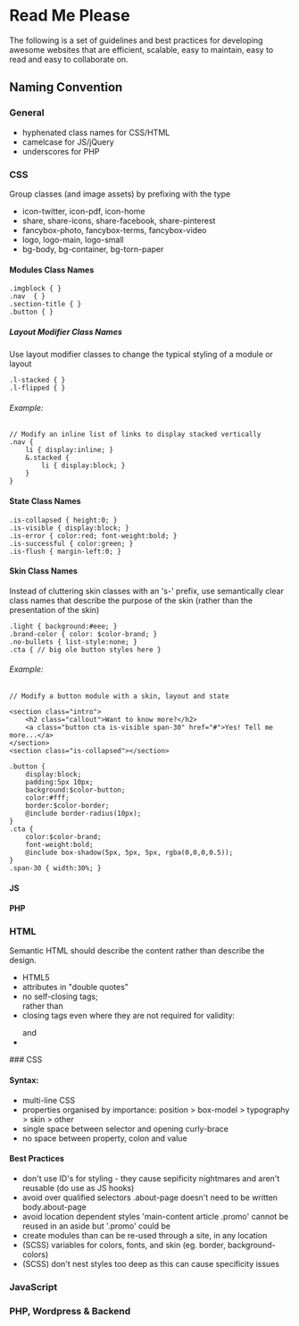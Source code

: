 # Read Me Please

The following is a set of guidelines and best practices for developing awesome websites that are efficient, scalable, easy to maintain, easy to read and easy to collaborate on.

## Naming Convention

### General

* hyphenated class names for CSS/HTML
* camelcase for JS/jQuery
* underscores for PHP

### CSS

Group classes (and image assets) by prefixing with the type

* icon-twitter, icon-pdf, icon-home
* share, share-icons, share-facebook, share-pinterest
* fancybox-photo, fancybox-terms, fancybox-video
* logo, logo-main, logo-small
* bg-body, bg-container, bg-torn-paper

#### Modules Class Names

	.imgblock { }
	.nav  { }
	.section-title { }
	.button { }

##### Layout Modifier Class Names

Use layout modifier classes to change the typical styling of a module or layout

	.l-stacked { }
	.l-flipped { }

###### Example:

	// Modify an inline list of links to display stacked vertically
	.nav {
		li { display:inline; }
		&.stacked {
			li { display:block; }
		}
	}

#### State Class Names

	.is-collapsed { height:0; }
	.is-visible { display:block; }
	.is-error { color:red; font-weight:bold; }
	.is-successful { color:green; }
	.is-flush { margin-left:0; }

#### Skin Class Names

Instead of cluttering skin classes with an 's-' prefix, use semantically clear class names that describe the purpose of the skin (rather than the presentation of the skin)

	.light { background:#eee; }
	.brand-color { color: $color-brand; }
	.no-bullets { list-style:none; }
	.cta { // big ole button styles here }

###### Example:

	// Modify a button module with a skin, layout and state

	<section class="intro">
		<h2 class="callout">Want to know more?</h2>
		<a class="button cta is-visible span-30" href="#">Yes! Tell me more...</a>
	</section>
	<section class="is-collapsed"></section>

	.button {
		display:block;
		padding:5px 10px;
		background:$color-button;
		color:#fff;
		border:$color-border;
		@include border-radius(10px);
	}
	.cta {
		color:$color-brand;
		font-weight:bold;
		@include box-shadow(5px, 5px, 5px, rgba(0,0,0,0.5));
	}
	.span-30 { width:30%; }


#### JS



#### PHP




### HTML

Semantic HTML should describe the content rather than describe the design.

* HTML5
* attributes in "double quotes"
* no self-closing tags; <br> rather than <br />
* closing tags even where they are not required for validity: <p></p> and <li></li>


### CSS

#### Syntax:

* multi-line CSS
* properties organised by importance: position > box-model > typography > skin > other
* single space between selector and opening curly-brace
* no space between property, colon and value

#### Best Practices

* don't use ID's for styling - they cause sepificity nightmares and aren't reusable (do use as JS hooks)
* avoid over qualified selectors .about-page doesn't need to be written body.about-page
* avoid location dependent styles 'main-content article .promo' cannot be reused in an aside but '.promo' could be
* create modules than can be re-used through a site, in any location
* (SCSS) variables for colors, fonts, and skin (eg. border, background-colors)
* (SCSS) don't nest styles too deep as this can cause specificity issues

### JavaScript



### PHP, Wordpress & Backend

